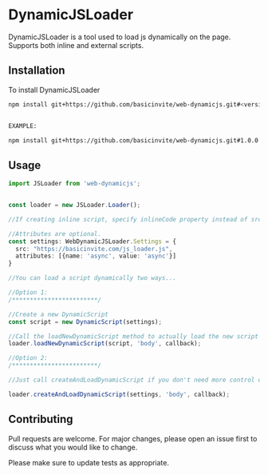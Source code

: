 # DynamicJSLoader

DynamicJSLoader is a tool used to load js dynamically on the page. Supports both inline and external scripts.

## Installation

To install DynamicJSLoader

```bash
npm install git+https://github.com/basicinvite/web-dynamicjs.git#<version number>


EXAMPLE:

npm install git+https://github.com/basicinvite/web-dynamicjs.git#1.0.0
```

## Usage

```typescript
import JSLoader from 'web-dynamicjs';


const loader = new JSLoader.Loader();

//If creating inline script, specify inlineCode property instead of src. 

//Attributes are optional.
const settings: WebDynamicJSLoader.Settings = {
  src: "https://basicinvite.com/js_loader.js",
  attributes: [{name: 'async', value: 'async'}]
}

//You can load a script dynamically two ways...

//Option 1:
/************************/

//Create a new DynamicScript 
const script = new DynamicScript(settings);

//Call the loadNewDynamicScript method to actually load the new script element - callback is optional
loader.loadNewDynamicScript(script, 'body', callback);

//Option 2:
/************************/

//Just call createAndLoadDynamicScript if you don't need more control over the script.

loader.createAndLoadDynamicScript(settings, 'body', callback);

```

## Contributing
Pull requests are welcome. For major changes, please open an issue first to discuss what you would like to change.

Please make sure to update tests as appropriate.